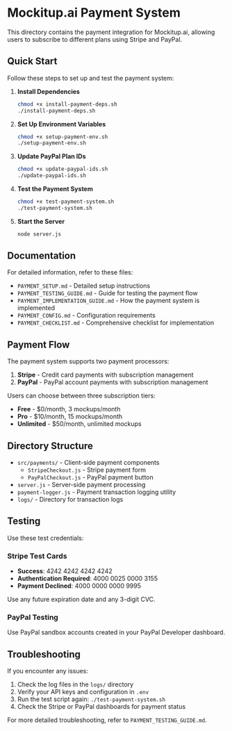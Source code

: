# Mockitup.ai Payment System

This directory contains the payment integration for Mockitup.ai, allowing users to subscribe to different plans using Stripe and PayPal.

## Quick Start

Follow these steps to set up and test the payment system:

1. **Install Dependencies**

   ```bash
   chmod +x install-payment-deps.sh
   ./install-payment-deps.sh
   ```

2. **Set Up Environment Variables**

   ```bash
   chmod +x setup-payment-env.sh
   ./setup-payment-env.sh
   ```

3. **Update PayPal Plan IDs**

   ```bash
   chmod +x update-paypal-ids.sh
   ./update-paypal-ids.sh
   ```

4. **Test the Payment System**

   ```bash
   chmod +x test-payment-system.sh
   ./test-payment-system.sh
   ```

5. **Start the Server**

   ```bash
   node server.js
   ```

## Documentation

For detailed information, refer to these files:

- `PAYMENT_SETUP.md` - Detailed setup instructions
- `PAYMENT_TESTING_GUIDE.md` - Guide for testing the payment flow
- `PAYMENT_IMPLEMENTATION_GUIDE.md` - How the payment system is implemented
- `PAYMENT_CONFIG.md` - Configuration requirements
- `PAYMENT_CHECKLIST.md` - Comprehensive checklist for implementation

## Payment Flow

The payment system supports two payment processors:

1. **Stripe** - Credit card payments with subscription management
2. **PayPal** - PayPal account payments with subscription management

Users can choose between three subscription tiers:

- **Free** - $0/month, 3 mockups/month
- **Pro** - $10/month, 15 mockups/month
- **Unlimited** - $50/month, unlimited mockups

## Directory Structure

- `src/payments/` - Client-side payment components
  - `StripeCheckout.js` - Stripe payment form
  - `PayPalCheckout.js` - PayPal payment button
- `server.js` - Server-side payment processing
- `payment-logger.js` - Payment transaction logging utility
- `logs/` - Directory for transaction logs

## Testing

Use these test credentials:

### Stripe Test Cards

- **Success**: 4242 4242 4242 4242
- **Authentication Required**: 4000 0025 0000 3155
- **Payment Declined**: 4000 0000 0000 9995

Use any future expiration date and any 3-digit CVC.

### PayPal Testing

Use PayPal sandbox accounts created in your PayPal Developer dashboard.

## Troubleshooting

If you encounter any issues:

1. Check the log files in the `logs/` directory
2. Verify your API keys and configuration in `.env`
3. Run the test script again: `./test-payment-system.sh`
4. Check the Stripe or PayPal dashboards for payment status

For more detailed troubleshooting, refer to `PAYMENT_TESTING_GUIDE.md`.
